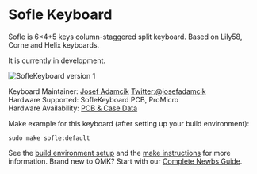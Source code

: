 # Sofle Keyboard

Sofle is 6×4+5 keys column-staggered split keyboard. Based on Lily58, Corne and Helix keyboards.

It is currently in development.

![SofleKeyboard version 1](https://raw.githubusercontent.com/josefadamcik/SofleKeyboard/master/Images/IMG_20191110_131443.jpg)

Keyboard Maintainer: [Josef Adamcik](https://josef-adamcik.cz) [Twitter:@josefadamcik](https://twitter.com/josefadamcik)  
Hardware Supported: SofleKeyboard PCB, ProMicro  
Hardware Availability: [PCB & Case Data](https://github.com/josefadamcik/SofleKeyboard)

Make example for this keyboard (after setting up your build environment):

    sudo make sofle:default

See the [build environment setup](https://docs.qmk.fm/#/getting_started_build_tools) and the [make instructions](https://docs.qmk.fm/#/getting_started_make_guide) for more information. Brand new to QMK? Start with our [Complete Newbs Guide](https://docs.qmk.fm/#/newbs).
